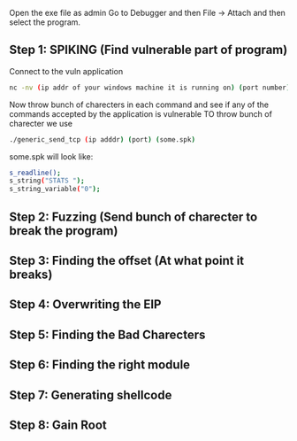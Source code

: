 Open the exe file as admin
Go to Debugger and then File -> Attach and then select the program.

## Step 1: SPIKING (Find vulnerable part of program)

Connect to the vuln application
```bash
nc -nv (ip addr of your windows machine it is running on) (port number): my ip is 10.0.0.52
```
Now throw bunch of charecters in each command and see if any of the commands accepted by the application is vulnerable
TO throw bunch of charecter we use 
```bash
./generic_send_tcp (ip adddr) (port) (some.spk) 
```
some.spk will look like:
```bash
s_readline();
s_string("STATS ");
s_string_variable("0");
```
## Step 2: Fuzzing (Send bunch of charecter to break the program)

## Step 3: Finding the offset (At what point it breaks)

## Step 4: Overwriting the EIP


## Step 5: Finding the Bad Charecters


## Step 6: Finding the right module

## Step 7: Generating shellcode

## Step 8: Gain Root





